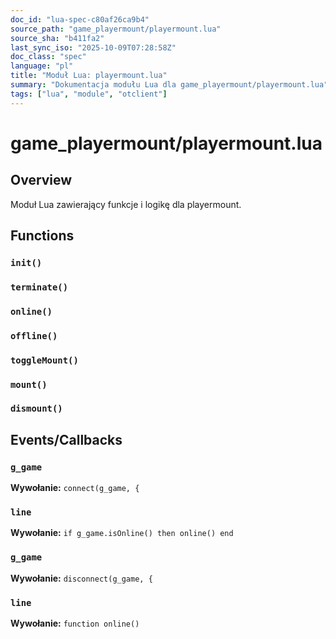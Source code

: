 ```yaml
---
doc_id: "lua-spec-c80af26ca9b4"
source_path: "game_playermount/playermount.lua"
source_sha: "b411fa2"
last_sync_iso: "2025-10-09T07:28:58Z"
doc_class: "spec"
language: "pl"
title: "Moduł Lua: playermount.lua"
summary: "Dokumentacja modułu Lua dla game_playermount/playermount.lua"
tags: ["lua", "module", "otclient"]
---
```


# game_playermount/playermount.lua

## Overview

Moduł Lua zawierający funkcje i logikę dla playermount.

## Functions

### `init()`

### `terminate()`

### `online()`

### `offline()`

### `toggleMount()`

### `mount()`

### `dismount()`

## Events/Callbacks

### `g_game`

**Wywołanie:** `connect(g_game, {`

### `line`

**Wywołanie:** `if g_game.isOnline() then online() end`

### `g_game`

**Wywołanie:** `disconnect(g_game, {`

### `line`

**Wywołanie:** `function online()`
